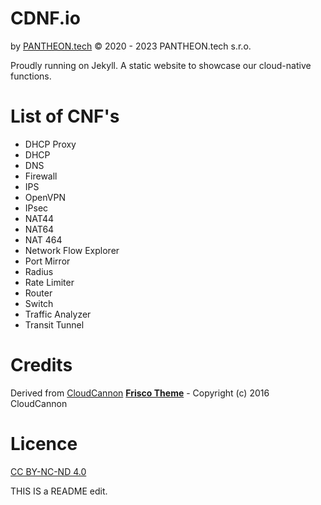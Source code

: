 # CDNF.io
by [PANTHEON.tech](https://pantheon.tech) © 2020 - 2023 PANTHEON.tech s.r.o.

Proudly running on Jekyll. A static website to showcase our cloud-native functions.

# List of CNF's

- DHCP Proxy
- DHCP
- DNS
- Firewall
- IPS
- OpenVPN
- IPsec
- NAT44
- NAT64
- NAT 464
- Network Flow Explorer
- Port Mirror
- Radius
- Rate Limiter
- Router
- Switch
- Traffic Analyzer
- Transit Tunnel

# Credits

Derived from [CloudCannon](http://cloudcannon.com/) [__Frisco Theme__](https://github.com/CloudCannon/frisco-jekyll-template) - Copyright (c) 2016 CloudCannon

# Licence
[CC BY-NC-ND 4.0](https://creativecommons.org/licenses/by-nc-nd/4.0/)



THIS IS a README edit.
